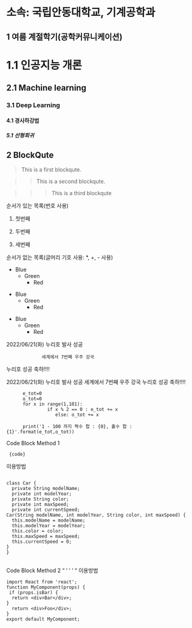 소속: 국립안동대학교, 기계공학과
========================

1 여름 계절학기(공학커뮤니케이션)
--------------------------------------

# 1.1 인공지능 개론
## 2.1 Machine learning 
### 3.1 Deep Learning
#### 4.1 경사하강법
##### 5.1 선형회귀 

2 BlockQute
-----------------

> This is a first blockqute.

> > This is a second blockqute.

> > > This is a third blockqute

순서가 있는 목록(번호 사용)
1. 첫번째

2. 두번째

3. 세번째

순서가 없는 목록(글머리 기호 사용: *, +, - 사용)

* Blue
  * Green
    * Red

+ Blue
  + Green
    + Red

- Blue
  - Green
    - Red


2022/06/21(화) 누리호 발사 성공

                 세계에서 7번째 우주 강국

누리호 성공 축하!!!! 

2022/06/21(화) 누리호 발사 성공
세계에서 7번째 우주 강국
누리호 성공 축하!!!!

          e_tot=0
          o_tot=0
          for x in range(1,101):
                   if x % 2 == 0 : e_tot += x
                      else: o_tot += x

          print('1 - 100 까지 짝수 합 : {0}, 홀수 합 : {1}'.format(e_tot,o_tot))


Code Block Method 1 
 <pre><code> {code} </code></pre> 이용방법

<pre>
<code>
class Car {
  private String modelName;
  private int modelYear;
  private String color;
  private int maxSpeed;
  private int currentSpeed;
Car(String modelName, int modelYear, String color, int maxSpeed) {
  this.modelName = modelName;
  this.modelYear = modelYear;
  this.color = color;
  this.maxSpeed = maxSpeed;
  this.currentSpeed = 0;
}
}
</code>
</pre>


Code Block Method 2
    “ ‘ ‘ ‘ “ 이용방법

```
import React from 'react';
function MyComponent(props) {
 if (props.isBar) {
  return <div>Bar</div>;
}
  return <div>Foo</div>;
}
export default MyComponent;
```
